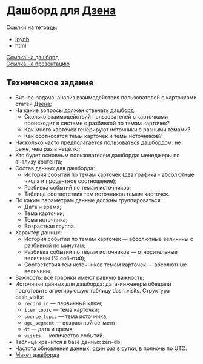 # Дашборд для [Дзена](https://zen.yandex.ru/)

Ссылки на тетрадь:
- [ipynb](https://github.com/SavelevD/Data_analyst_portfolio/blob/main/Yandex_DA/Zen/data_for_dashboard.ipynb)
- [html](https://github.com/SavelevD/Data_analyst_portfolio/blob/main/Yandex_DA/Zen/data_for_dashboard.html)

[Ссылка на дашборд](https://public.tableau.com/app/profile/dmitriy.savelev/viz/_16912469370800/sheet4)  
[Ссылка на презентацию](https://disk.yandex.ru/d/tAovAZ42u2iOCA)

## Техническое задание
- Бизнес-задача: анализ взаимодействия пользователей с карточками статей [Дзена](https://zen.yandex.ru/);
- На какие вопросы должен отвечать дашборд:
    - Сколько взаимодействий пользователей с карточками происходит в системе с разбивкой по темам карточек?
    - Как много карточек генерируют источники с разными темами?
    - Как соотносятся темы карточек и темы источников?
- Насколько часто предполагается пользоваться дашбордом: не реже, чем раз в неделю;
- Кто будет основным пользователем дашборда: менеджеры по анализу контента;
- Состав данных для дашборда:
    - История событий по темам карточек (два графика - абсолютные числа и процентное соотношение);
    - Разбивка событий по темам источников;
    - Таблица соответствия тем источников темам карточек.
- По каким параметрам данные должны группироваться:
    - Дата и время;
    - Тема карточки;
    - Тема источника;
    - Возрастная группа.
- Характер данных:
    - История событий по темам карточек — абсолютные величины с разбивкой по минутам;
    - Разбивка событий по темам источников — относительные величины (% событий);
    - Соответствия тем источников темам карточек — абсолютные величины.
- Важность: все графики имеют равную важность;
- Источники данных для дашборда: дата-инженеры обещали подготовить агрегирующую таблицу dash_visits. Структура dash_visits:
    - `record_id` — первичный ключ;
    - `item_topic` — тема карточки;
    - `source_topic` — тема источника;
    - `age_segment` — возрастной сегмент;
    - `dt` — дата и время;
    - `visits` — количество событий.
- Таблица хранится в базе данных zen-db;
- Частота обновления данных: один раз в сутки, в полночь по UTC.
- [Макет дашборда](https://3.downloader.disk.yandex.ru/preview/dcf8b286b175615aa7ebefe23ebad848200209a4112d5d6e2d5e11d85e548a15/inf/KVrkbHeJF4dufxAe_5IA5BYBsaFJwikallmI43omNCHscHtBCS8GGsVBnpET_VMqmZCKCB11klsJbbGBK5EIDg%3D%3D?uid=270737516&filename=Untitled_-_2020-07-06T160925.436_1594041010.png&disposition=inline&hash=&limit=0&content_type=image%2Fpng&owner_uid=270737516&tknv=v2&size=1200x1771)